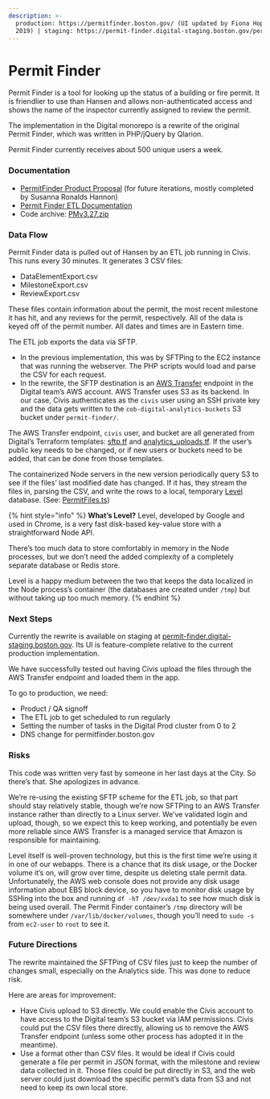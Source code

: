 ```yaml
---
description: >-
  production: https://permitfinder.boston.gov/ (UI updated by Fiona Hopkins in
  2019) | staging: https://permit-finder.digital-staging.boston.gov/permit
---
```


# Permit Finder

Permit Finder is a tool for looking up the status of a building or fire permit. It is friendlier to use than Hansen and allows non-authenticated access and shows the name of the inspector currently assigned to review the permit.

The implementation in the Digital monorepo is a rewrite of the original Permit Finder, which was written in PHP/jQuery by Qlarion.

Permit Finder currently receives about 500 unique users a week.

### Documentation

* [PermitFinder Product Proposal](https://docs.google.com/document/d/1BKtVSitjEiEv1vmrlUCppdAxxwYZRNoNIbLO75VNnmY/edit) \(for future iterations, mostly completed by Susanna Ronalds Hannon\)
* [Permit Finder ETL Documentation](https://docs.google.com/document/d/1PlwKWRNHg688VSRPOYYTtBkFwWGqT-2VS1S5jYWRoI0/edit)
* Code archive: [PMv3.27.zip](https://drive.google.com/file/d/17j0C7EJrqHkRvKjSubFs4adzigAN7cJP/view?usp=sharing)

### Data Flow

Permit Finder data is pulled out of Hansen by an ETL job running in Civis. This runs every 30 minutes. It generates 3 CSV files:

* DataElementExport.csv
* MilestoneExport.csv
* ReviewExport.csv

These files contain information about the permit, the most recent milestone it has hit, and any reviews for the permit, respectively. All of the data is keyed off of the permit number. All dates and times are in Eastern time.

The ETL job exports the data via SFTP.

* In the previous implementation, this was by SFTPing to the EC2 instance that was running the webserver. The PHP scripts would load and parse the CSV for each request.
* In the rewrite, the SFTP destination is an [AWS Transfer](https://aws.amazon.com/sftp/) endpoint in the Digital team’s AWS account. AWS Transfer uses S3 as its backend. In our case, Civis authenticates as the `civis` user using an SSH private key and the data gets written to the `cob-digital-analytics-buckets` S3 bucket under `permit-finder/`.

The AWS Transfer endpoint, `civis` user, and bucket are all generated from Digital’s Terraform templates: [sftp.tf](https://github.com/CityOfBoston/digital-terraform/blob/production/apps/sftp.tf) and [analytics\_uploads.tf](https://github.com/CityOfBoston/digital-terraform/blob/production/apps/analytics_uploads.tf). If the user’s public key needs to be changed, or if new users or buckets need to be added, that can be done from those templates.

The containerized Node servers in the new version periodically query S3 to see if the files’ last modified date has changed. If it has, they stream the files in, parsing the CSV, and write the rows to a local, temporary [Level](https://github.com/google/leveldb) database. \(See: [PermitFiles.ts](https://github.com/CityOfBoston/digital/blob/develop/services-js/permit-finder/src/server/services/PermitFiles.ts)\)

{% hint style="info" %}
**What’s Level?** Level, developed by Google and used in Chrome, is a very fast disk-based key-value store with a straightforward Node API.

There’s too much data to store comfortably in memory in the Node processes, but we don’t need the added complexity of a completely separate database or Redis store.

Level is a happy medium between the two that keeps the data localized in the Node process’s container \(the databases are created under `/tmp`\) but without taking up too much memory.
{% endhint %}

### Next Steps

Currently the rewrite is available on staging at [permit-finder.digital-staging.boston.gov](https://permit-finder.digital-staging.boston.gov). Its UI is feature-complete relative to the current production implementation.

We have successfully tested out having Civis upload the files through the AWS Transfer endpoint and loaded them in the app.

To go to production, we need:

* Product / QA signoff
* The ETL job to get scheduled to run regularly
* Setting the number of tasks in the Digital Prod cluster from 0 to 2
* DNS change for permitfinder.boston.gov

### Risks

This code was written very fast by someone in her last days at the City. So there’s that. She apologizes in advance.

We’re re-using the existing SFTP scheme for the ETL job, so that part should stay relatively stable, though we’re now SFTPing to an AWS Transfer instance rather than directly to a Linux server. We’ve validated login and upload, though, so we expect this to keep working, and potentially be even more reliable since AWS Transfer is a managed service that Amazon is responsible for maintaining.

Level itself is well-proven technology, but this is the first time we’re using it in one of our webapps. There is a chance that its disk usage, or the Docker volume it’s on, will grow over time, despite us deleting stale permit data. Unfortunately, the AWS web console does not provide any disk usage information about EBS block device, so you have to monitor disk usage by SSHing into the box and running `df -hT /dev/xvda1` to see how much disk is being used overall. The Permit Finder container’s `/tmp` directory will be somewhere under `/var/lib/docker/volumes`, though you’ll need to `sudo -s` from `ec2-user` to `root` to see it.

### Future Directions

The rewrite maintained the SFTPing of CSV files just to keep the number of changes small, especially on the Analytics side. This was done to reduce risk.

Here are areas for improvement:

* Have Civis upload to S3 directly. We could enable the Civis account to have access to the Digital team’s S3 bucket via IAM permissions. Civis could put the CSV files there directly, allowing us to remove the AWS Transfer endpoint \(unless some other process has adopted it in the meantime\).
* Use a format other than CSV files. It would be ideal if Civis could generate a file per permit in JSON format, with the milestone and review data collected in it. Those files could be put directly in S3, and the web server could just download the specific permit’s data from S3 and not need to keep its own local store.  

